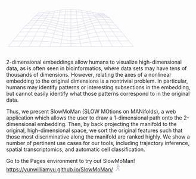 # <img src="Logo.gif" width="350" height="120">

2-dimensional embeddings allow humans to visualize high-dimensional data, as is often seen in bioinformatics, where data sets may have tens of thousands of dimensions. However, relating the axes of a nonlinear embedding to the original dimensions is a nontrivial problem. In particular, humans may identify patterns or interesting subsections in the embedding, but cannot easily identify what those patterns correspond to in the original data. 

Thus, we present SlowMoMan (SLOW MOtions on MANifolds), a web application which allows the user to draw a 1-dimensional path onto the 2-dimensional embedding. Then, by back projecting the manifold to the original, high-dimensional space, we sort the original features such that those most discriminative along the manifold are ranked highly. We show a number of pertinent use cases for our tools, including trajectory inference, spatial transcriptomics, and automatic cell classification.

Go to the Pages environment to try out SlowMoMan!
https://yunwilliamyu.github.io/SlowMoMan/
<img src="SlowMoMan.png" width="20" height="20">
